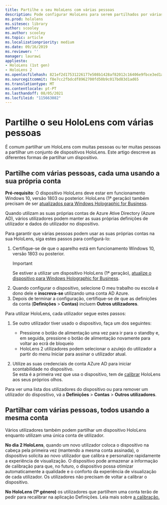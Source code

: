 ```yaml
---
title: Partilhe o seu HoloLens com várias pessoas
description: Pode configurar HoloLens para serem partilhados por várias contas Azure Ative Directory ou por vários utilizadores que utilizem uma única conta.
ms.prod: hololens
ms.sitesec: library
author: scooley
ms.author: scooley
ms.topic: article
ms.localizationpriority: medium
ms.date: 09/16/2019
ms.reviewer: ''
manager: laurawi
appliesto:
- HoloLens (1st gen)
- HoloLens 2
ms.openlocfilehash: 821ef2d17531226177e508b1428af82012c16406e9fbce3ed1a5617c767adfe8
ms.sourcegitcommit: f8e7cc2fbdcdf8962700fd50b9c017bd83d1ad65
ms.translationtype: MT
ms.contentlocale: pt-PT
ms.lasthandoff: 08/05/2021
ms.locfileid: "115663082"
---
```

# <a name="share-your-hololens-with-multiple-people"></a>Partilhe o seu HoloLens com várias pessoas

É comum partilhar um HoloLens com muitas pessoas ou ter muitas pessoas a partilhar um conjunto de dispositivos HoloLens.  Este artigo descreve as diferentes formas de partilhar um dispositivo.

## <a name="share-with-multiple-people-each-using-their-own-account"></a>Partilhe com várias pessoas, cada uma usando a sua própria conta

**Pré-requisito**: O dispositivo HoloLens deve estar em funcionamento Windows 10, versão 1803 ou posterior.  HoloLens (1ª geração) também precisam de ser [atualizados para Windows Holographic for Business](hololens-upgrade-enterprise.md).

Quando utilizam as suas próprias contas de Azure Ative Directory (Azure AD), vários utilizadores podem manter as suas próprias definições de utilizador e dados do utilizador no dispositivo.

Para garantir que várias pessoas podem usar as suas próprias contas na sua HoloLens, siga estes passos para configurá-lo:

1. Certifique-se de que o aparelho está em funcionamento Windows 10, versão 1803 ou posterior.
   > [!IMPORTANT]
   > Se estiver a utilizar um dispositivo HoloLens (1ª geração), [atualize o dispositivo para Windows Holographic for Business](hololens1-upgrade-enterprise.md).
1. Quando configurar o dispositivo, selecione O meu trabalho ou escola é dono dele e **inscreva-se** utilizando uma conta AD Azure.
1. Depois de terminar a configuração, certifique-se de que as definições da conta (**Definições**  >  **Contas)** incluem **Outros utilizadores**.

Para utilizar HoloLens, cada utilizador segue estes passos:

1. Se outro utilizador tiver usado o dispositivo, faça um dos seguintes:
   - Pressione o botão de alimentação uma vez para ir para o standby e, em seguida, pressione o botão de alimentação novamente para voltar ao ecrã de bloqueio
   - HoloLens 2 utilizadores podem selecionar o azulejo do utilizador a partir do menu Iniciar para assinar o utilizador atual.

1. Utilize as suas credenciais de conta AZure AD para iniciar scontabilidade no dispositivo.  
    Se esta é a primeira vez que usa o dispositivo, tem de [calibrar](hololens-calibration.md) HoloLens aos seus próprios olhos.

Para ver uma lista dos utilizadores do dispositivo ou para remover um utilizador do dispositivo, vá a **Definições**  >  **Contas**  >  **Outros utilizadores**.

## <a name="share-with-multiple-people-all-using-the-same-account"></a>Partilhar com várias pessoas, todos usando a mesma conta

Vários utilizadores também podem partilhar um dispositivo HoloLens enquanto utilizam uma única conta de utilizador.

**No dia 2 HoloLens**, quando um novo utilizador coloca o dispositivo na cabeça pela primeira vez (mantendo a mesma conta assinada), o dispositivo solicita ao novo utilizador que calibra e personalize rapidamente a experiência de visualização. O dispositivo pode armazenar a informação de calibração para que, no futuro, o dispositivo possa otimizar automaticamente a qualidade e o conforto da experiência de visualização de cada utilizador. Os utilizadores não precisam de voltar a calibrar o dispositivo.

**No HoloLens (1º género)** os utilizadores que partilhem uma conta terão de pedir para recalibrar na aplicação Definições.  Leia mais sobre [a calibração.](hololens-calibration.md)
